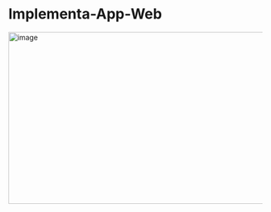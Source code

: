 # Implementa-App-Web

<img width="558" height="341" alt="image" src="https://github.com/user-attachments/assets/f4d20b26-bb6f-43ec-8270-421001028682" />
